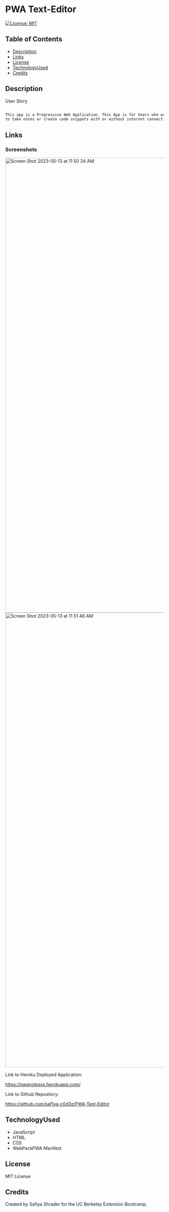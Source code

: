 # PWA Text-Editor


  [![License: MIT](https://img.shields.io/badge/License-MIT-yellow.svg)](https://opensource.org/license/mit-0/)

  ## Table of Contents
  * [Description](#Description)
  * [Links](#Links)
  * [License](#License)
  * [TechnologyUsed](#Technologyused)
  * [Credits](#Credits)

  ## Description
  User Story

```md

This app is a Progressive Web Application. This App is for Users who want to download an app from a browser onto their computer which allows them 
to take notes or create code snippets with or without internet connection. I want to be able to access them and retrieve the notes or code snippets for later use regardless of if I have internet connection or not
```



## Links


### Screenshots

 
<img width="1440" alt="Screen Shot 2023-05-13 at 11 50 34 AM" src="https://github.com/saf1ya-c0d3z/PWA-Text-Editor/assets/118941179/0ea36aba-0e5b-4759-b087-366a72a13d6e">
<img width="1440" alt="Screen Shot 2023-05-13 at 11 51 46 AM" src="https://github.com/saf1ya-c0d3z/PWA-Text-Editor/assets/118941179/d5128d9e-ae3a-4b72-8be1-2a8855fc9844">



Link to Heroku Deployed Application: 

https://pwanotesss.herokuapp.com/

Link to Github Repository:

https://github.com/saf1ya-c0d3z/PWA-Text-Editor



  ## TechnologyUsed
  * JavaScript
  * HTML
  * CSS
  * WebPackPWA Manifest
  
  ## License
  MIT License

  ## Credits
  Created by Safiya Shrader for the UC Berkeley Extension Bootcamp.
